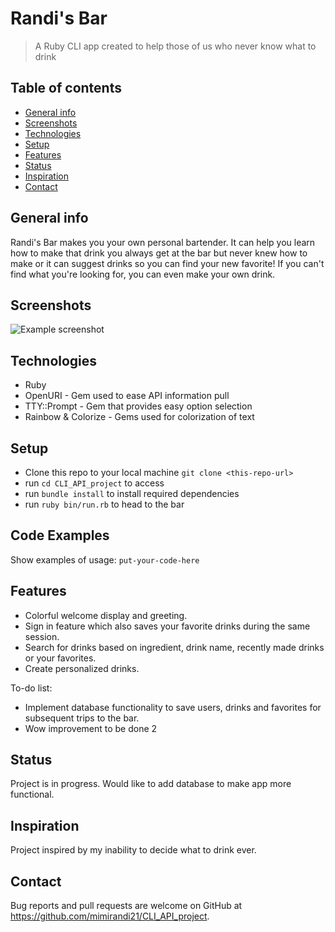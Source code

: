 # Randi's Bar
> A Ruby CLI app created to help those of us who never know what to drink

## Table of contents
* [General info](#general-info)
* [Screenshots](#screenshots)
* [Technologies](#technologies)
* [Setup](#setup)
* [Features](#features)
* [Status](#status)
* [Inspiration](#inspiration)
* [Contact](#contact)

## General info
Randi's Bar makes you your own personal bartender.  It can help you learn how to make that drink you always get at the bar but never knew how to make or it can suggest drinks so you can find your new favorite!  If you can't find what you're looking for, you can even make your own drink.

## Screenshots
![Example screenshot](./img/screenshot.png)

## Technologies
* Ruby
* OpenURI - Gem used to ease API information pull
* TTY::Prompt - Gem that provides easy option selection
* Rainbow & Colorize - Gems used for colorization of text

## Setup
* Clone this repo to your local machine `git clone <this-repo-url>`
* run `cd CLI_API_project` to access
* run `bundle install` to install required dependencies
* run `ruby bin/run.rb` to head to the bar

## Code Examples
Show examples of usage:
`put-your-code-here`

## Features
* Colorful welcome display and greeting.
* Sign in feature which also saves your favorite drinks during the same session.
* Search for drinks based on ingredient, drink name, recently made drinks or your favorites.
* Create personalized drinks.

To-do list:
* Implement database functionality to save users, drinks and favorites for subsequent trips to the bar.
* Wow improvement to be done 2

## Status
Project is in progress.  Would like to add database to make app more functional.

## Inspiration
Project inspired by my inability to decide what to drink ever.

## Contact
Bug reports and pull requests are welcome on GitHub at https://github.com/mimirandi21/CLI_API_project. 

